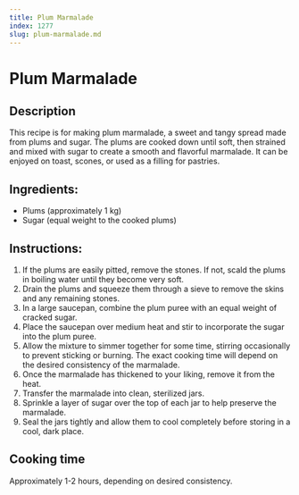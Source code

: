 ```yaml
---
title: Plum Marmalade
index: 1277
slug: plum-marmalade.md
---
```


# Plum Marmalade

## Description
This recipe is for making plum marmalade, a sweet and tangy spread made from plums and sugar. The plums are cooked down until soft, then strained and mixed with sugar to create a smooth and flavorful marmalade. It can be enjoyed on toast, scones, or used as a filling for pastries.

## Ingredients:
- Plums (approximately 1 kg)
- Sugar (equal weight to the cooked plums)

## Instructions:
1. If the plums are easily pitted, remove the stones. If not, scald the plums in boiling water until they become very soft.
2. Drain the plums and squeeze them through a sieve to remove the skins and any remaining stones.
3. In a large saucepan, combine the plum puree with an equal weight of cracked sugar.
4. Place the saucepan over medium heat and stir to incorporate the sugar into the plum puree.
5. Allow the mixture to simmer together for some time, stirring occasionally to prevent sticking or burning. The exact cooking time will depend on the desired consistency of the marmalade.
6. Once the marmalade has thickened to your liking, remove it from the heat.
7. Transfer the marmalade into clean, sterilized jars.
8. Sprinkle a layer of sugar over the top of each jar to help preserve the marmalade.
9. Seal the jars tightly and allow them to cool completely before storing in a cool, dark place.

## Cooking time
Approximately 1-2 hours, depending on desired consistency.
